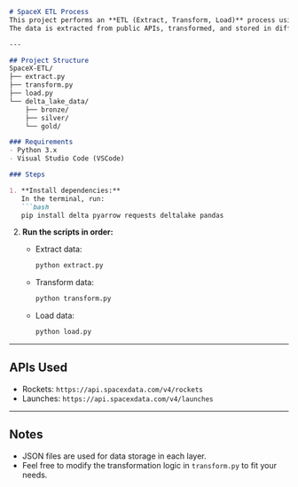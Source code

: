 

```md
# SpaceX ETL Process
This project performs an **ETL (Extract, Transform, Load)** process using SpaceX data.
The data is extracted from public APIs, transformed, and stored in different layers: Bronze, Silver, and Gold.

---

## Project Structure
SpaceX-ETL/
├── extract.py
├── transform.py
├── load.py
└── delta_lake_data/
    ├── bronze/
    ├── silver/
    └── gold/

### Requirements
- Python 3.x  
- Visual Studio Code (VSCode)   

### Steps

1. **Install dependencies:**  
   In the terminal, run:
   ```bash
   pip install delta pyarrow requests deltalake pandas
   ```


2. **Run the scripts in order:**  
   
   - Extract data:
     ```bash
     python extract.py
     ```  
   - Transform data:
     ```bash
     python transform.py
     ```  
   - Load data:
     ```bash
     python load.py
     ```


---
## APIs Used
- Rockets: `https://api.spacexdata.com/v4/rockets`  
- Launches: `https://api.spacexdata.com/v4/launches`

---

## Notes
- JSON files are used for data storage in each layer.  
- Feel free to modify the transformation logic in `transform.py` to fit your needs.


